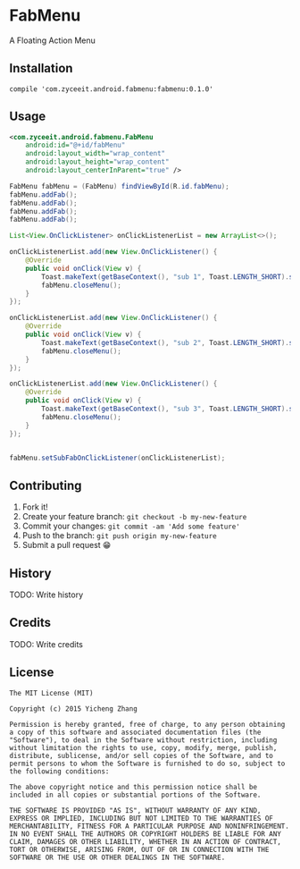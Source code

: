 # FabMenu

A Floating Action Menu 

## Installation
```
compile 'com.zyceeit.android.fabmenu:fabmenu:0.1.0'
```
## Usage
```xml
<com.zyceeit.android.fabmenu.FabMenu
    android:id="@+id/fabMenu"
    android:layout_width="wrap_content"
    android:layout_height="wrap_content"
    android:layout_centerInParent="true" />  
```
```java
FabMenu fabMenu = (FabMenu) findViewById(R.id.fabMenu);
fabMenu.addFab();
fabMenu.addFab();
fabMenu.addFab();
fabMenu.addFab();

List<View.OnClickListener> onClickListenerList = new ArrayList<>();

onClickListenerList.add(new View.OnClickListener() {
    @Override
    public void onClick(View v) {
        Toast.makeText(getBaseContext(), "sub 1", Toast.LENGTH_SHORT).show();
        fabMenu.closeMenu();
    }
});

onClickListenerList.add(new View.OnClickListener() {
    @Override
    public void onClick(View v) {
        Toast.makeText(getBaseContext(), "sub 2", Toast.LENGTH_SHORT).show();
        fabMenu.closeMenu();
    }
});

onClickListenerList.add(new View.OnClickListener() {
    @Override
    public void onClick(View v) {
        Toast.makeText(getBaseContext(), "sub 3", Toast.LENGTH_SHORT).show();
        fabMenu.closeMenu();
    }
});


fabMenu.setSubFabOnClickListener(onClickListenerList);
```      


## Contributing

1. Fork it!
2. Create your feature branch: `git checkout -b my-new-feature`
3. Commit your changes: `git commit -am 'Add some feature'`
4. Push to the branch: `git push origin my-new-feature`
5. Submit a pull request :grin:

## History

TODO: Write history

## Credits

TODO: Write credits

## License
```
The MIT License (MIT)

Copyright (c) 2015 Yicheng Zhang

Permission is hereby granted, free of charge, to any person obtaining a copy of this software and associated documentation files (the "Software"), to deal in the Software without restriction, including without limitation the rights to use, copy, modify, merge, publish, distribute, sublicense, and/or sell copies of the Software, and to permit persons to whom the Software is furnished to do so, subject to the following conditions:

The above copyright notice and this permission notice shall be included in all copies or substantial portions of the Software.

THE SOFTWARE IS PROVIDED "AS IS", WITHOUT WARRANTY OF ANY KIND, EXPRESS OR IMPLIED, INCLUDING BUT NOT LIMITED TO THE WARRANTIES OF MERCHANTABILITY, FITNESS FOR A PARTICULAR PURPOSE AND NONINFRINGEMENT. IN NO EVENT SHALL THE AUTHORS OR COPYRIGHT HOLDERS BE LIABLE FOR ANY CLAIM, DAMAGES OR OTHER LIABILITY, WHETHER IN AN ACTION OF CONTRACT, TORT OR OTHERWISE, ARISING FROM, OUT OF OR IN CONNECTION WITH THE SOFTWARE OR THE USE OR OTHER DEALINGS IN THE SOFTWARE.
```    
